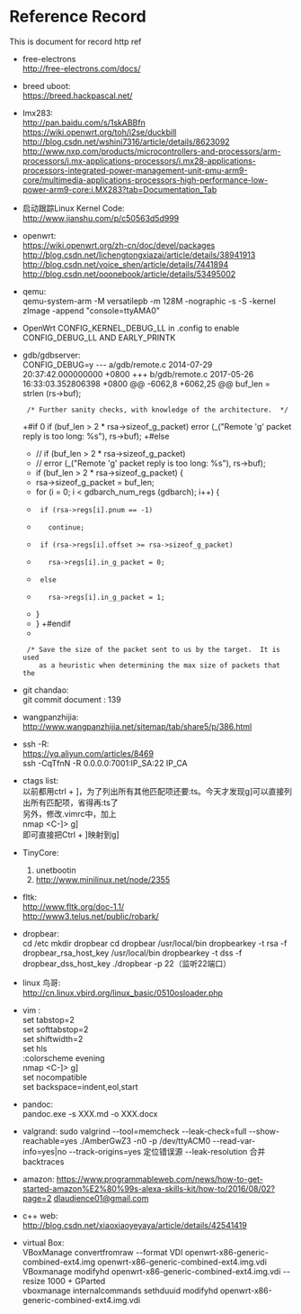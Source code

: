 # Reference Record  
  This is document for record http ref  

* free-electrons  
	http://free-electrons.com/docs/  
	
* breed uboot:  
	https://breed.hackpascal.net/  
	
* Imx283:  
	http://pan.baidu.com/s/1skABBfn  
	https://wiki.openwrt.org/toh/i2se/duckbill  
	http://blog.csdn.net/wshini7316/article/details/8623092  
	http://www.nxp.com/products/microcontrollers-and-processors/arm-processors/i.mx-applications-processors/i.mx28-applications-processors-integrated-power-management-unit-pmu-arm9-core/multimedia-applications-processors-high-performance-low-power-arm9-core:i.MX283?tab=Documentation_Tab

* 启动跟踪Linux Kernel Code:  
	http://www.jianshu.com/p/c50563d5d999

* openwrt:  
	https://wiki.openwrt.org/zh-cn/doc/devel/packages  
	http://blog.csdn.net/lichengtongxiazai/article/details/38941913  
	http://blog.csdn.net/voice_shen/article/details/7441894  
	http://blog.csdn.net/ooonebook/article/details/53495002


* qemu:  
	qemu-system-arm -M versatilepb -m 128M -nographic -s -S -kernel zImage -append "console=ttyAMA0"


* OpenWrt CONFIG_KERNEL_DEBUG_LL in .config to enable CONFIG_DEBUG_LL AND EARLY_PRINTK

* gdb/gdbserver:  
	CONFIG_DEBUG=y
	--- a/gdb/remote.c      2014-07-29 20:37:42.000000000 +0800
	+++ b/gdb/remote.c      2017-05-26 16:33:03.352806398 +0800
	@@ -6062,8 +6062,25 @@
	   buf_len = strlen (rs->buf);

	   /* Further sanity checks, with knowledge of the architecture.  */
	+#if 0
	   if (buf_len > 2 * rsa->sizeof_g_packet)
	     error (_("Remote 'g' packet reply is too long: %s"), rs->buf);
	+#else
	+  // if (buf_len > 2 * rsa->sizeof_g_packet)
	+  //  error (_("Remote 'g' packet reply is too long: %s"), rs->buf);
	+  if (buf_len > 2 * rsa->sizeof_g_packet) {
	+    rsa->sizeof_g_packet = buf_len;
	+    for (i = 0; i < gdbarch_num_regs (gdbarch); i++) {
	+      if (rsa->regs[i].pnum == -1)
	+        continue;
	+      if (rsa->regs[i].offset >= rsa->sizeof_g_packet)
	+        rsa->regs[i].in_g_packet = 0;
	+      else
	+        rsa->regs[i].in_g_packet = 1;
	+    }
	+  }
	+#endif
	+

	   /* Save the size of the packet sent to us by the target.  It is used
	      as a heuristic when determining the max size of packets that the  
* git chandao:  
	git commit document : 139  

* wangpanzhijia:  
	http://www.wangpanzhijia.net/sitemap/tab/share5/p/386.html  
	
* ssh -R:  
	https://yq.aliyun.com/articles/8469  
	ssh -CqTfnN -R  0.0.0.0:7001:IP_SA:22   IP_CA   
* ctags list:  
	以前都用ctrl + ]，为了列出所有其他匹配项还要:ts。今天才发现g]可以直接列出所有匹配项，省得再:ts了  
	另外，修改.vimrc中，加上  
	nmap <C-]> g]  
	即可直接把Ctrl + ]映射到g]  
* TinyCore:  
	1. unetbootin
	2. http://www.minilinux.net/node/2355  
* fltk:  
	http://www.fltk.org/doc-1.1/  
	http://www3.telus.net/public/robark/  
* dropbear:  
	cd /etc
	mkdir dropbear
	cd dropbear
	/usr/local/bin dropbearkey -t rsa -f dropbear_rsa_host_key
	/usr/local/bin dropbearkey -t dss -f dropbear_dss_host_key
	./dropbear -p 22（监听22端口）  
* linux 鸟哥:  
	http://cn.linux.vbird.org/linux_basic/0510osloader.php  

* vim :  
	set tabstop=2  
	set softtabstop=2  
	set shiftwidth=2  
	set hls  
	:colorscheme evening  
	nmap <C-]> g]  
	set nocompatible  
	set backspace=indent,eol,start  
* pandoc:  
	pandoc.exe -s XXX.md -o XXX.docx
	
* valgrand:
        sudo valgrind --tool=memcheck --leak-check=full --show-reachable=yes ./AmberGwZ3  -n0 -p /dev/ttyACM0
	--read-var-info=yes|no
	--track-origins=yes 定位错误源
	--leak-resolution 合并backtraces
	
* amazon:
   https://www.programmableweb.com/news/how-to-get-started-amazon%E2%80%99s-alexa-skills-kit/how-to/2016/08/02?page=2
   dlaudience01@gmail.com
* c++ web:  
   http://blog.csdn.net/xiaoxiaoyeyaya/article/details/42541419  
   
* virtual Box:  
   VBoxManage convertfromraw --format VDI openwrt-x86-generic-combined-ext4.img openwrt-x86-generic-combined-ext4.img.vdi  
   VBoxmanage modifyhd openwrt-x86-generic-combined-ext4.img.vdi --resize 1000  + GParted  
   vboxmanage internalcommands sethduuid modifyhd openwrt-x86-generic-combined-ext4.img.vdi
   

